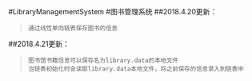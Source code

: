 #LibraryManagementSystem
#图书管理系统
##2018.4.20更新：
>     通过线性单向链表保存图书的信息

##2018.4.21更新：
>     图书馆书籍信息可以保存名为library.data的本地文件
>     当链表初始化时会读取library.data本地文件，将之前保存的信息录入到链表中
